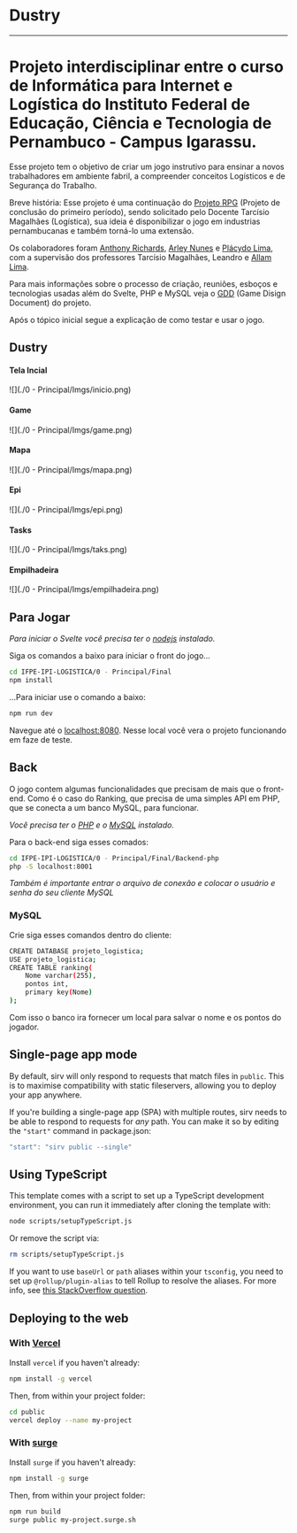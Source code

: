 # Dustry

---

# Projeto interdisciplinar entre o curso de Informática para Internet e Logística do Instituto Federal de Educação, Ciência e Tecnologia de Pernambuco - Campus Igarassu.

Esse projeto tem o objetivo de criar um jogo instrutivo para ensinar a novos trabalhadores em ambiente fabril, a compreender conceitos Logísticos e de Segurança do Trabalho.

Breve história: Esse projeto é uma continuação do [Projeto RPG](https://github.com/pl4cydo/IFPE-projeto-svelte--RPG) (Projeto de conclusão do primeiro período), sendo solicitado pelo Docente Tarcísio Magalhães (Logística), sua ideia é disponibilizar o jogo em industrias pernambucanas e também torná-lo uma extensão.

Os colaboradores foram [Anthony Richards](https://github.com/aR1ch4rdz), [Arley Nunes](https://github.com/Arluzss) e [Plácydo Lima](https://github.com/pl4cydo), com a supervisão dos professores Tarcísio Magalhães, Leandro e [Allam Lima](https://github.com/allan-diego).

Para mais informações sobre o processo de criação, reuniões, esboços e tecnologias usadas além do Svelte, PHP e MySQL veja o [GDD](./Documentacao/GDD-Dustry.pdf) (Game Disign Document) do projeto.

Após o tópico inicial segue a explicação de como testar e usar o jogo.

## Dustry
#### Tela Incial
![](./0 - Principal/Imgs/inicio.png)

#### Game
![](./0 - Principal/Imgs/game.png)

#### Mapa
![](./0 - Principal/Imgs/mapa.png)

#### Epi
![](./0 - Principal/Imgs/epi.png)


#### Tasks
![](./0 - Principal/Imgs/taks.png)

#### Empilhadeira
![](./0 - Principal/Imgs/empilhadeira.png)



## Para Jogar
*Para iniciar o Svelte você precisa ter o [nodejs](https://nodejs.org/en/) instalado.*

Siga os comandos a baixo para iniciar o front do jogo...

```bash
cd IFPE-IPI-LOGISTICA/0 - Principal/Final
npm install
```

...Para iniciar use o comando a baixo:

```bash
npm run dev
```

Navegue até o  [localhost:8080](http://localhost:8080). Nesse local você vera o projeto funcionando em faze de teste.

## Back
O jogo contem algumas funcionalidades que precisam de mais que o front-end. Como é o caso do Ranking, que precisa de uma simples API em PHP, que se conecta a um banco MySQL, para funcionar.

*Você precisa ter o [PHP](https://www.php.net/downloads.php) e o [MySQL](https://www.mysql.com/downloads/) instalado.*

Para o back-end siga esses comados:

```bash
cd IFPE-IPI-LOGISTICA/0 - Principal/Final/Backend-php
php -S localhost:8001
```

*Também é importante entrar o arquivo de conexão e colocar o usuário e senha do seu cliente MySQL*

### MySQL
Crie siga esses comandos dentro do cliente:
```bash	
CREATE DATABASE projeto_logistica;
USE projeto_logistica;
CREATE TABLE ranking(
	Nome varchar(255),
	pontos int,
	primary key(Nome)
);
```
Com isso o banco ira fornecer um local para salvar o nome e os pontos do jogador.

## Single-page app mode

By default, sirv will only respond to requests that match files in `public`. This is to maximise compatibility with static fileservers, allowing you to deploy your app anywhere.

If you're building a single-page app (SPA) with multiple routes, sirv needs to be able to respond to requests for *any* path. You can make it so by editing the `"start"` command in package.json:

```js
"start": "sirv public --single"
```

## Using TypeScript

This template comes with a script to set up a TypeScript development environment, you can run it immediately after cloning the template with:

```bash
node scripts/setupTypeScript.js
```

Or remove the script via:

```bash
rm scripts/setupTypeScript.js
```

If you want to use `baseUrl` or `path` aliases within your `tsconfig`, you need to set up `@rollup/plugin-alias` to tell Rollup to resolve the aliases. For more info, see [this StackOverflow question](https://stackoverflow.com/questions/63427935/setup-tsconfig-path-in-svelte).

## Deploying to the web

### With [Vercel](https://vercel.com)

Install `vercel` if you haven't already:

```bash
npm install -g vercel
```

Then, from within your project folder:

```bash
cd public
vercel deploy --name my-project
```

### With [surge](https://surge.sh/)

Install `surge` if you haven't already:

```bash
npm install -g surge
```

Then, from within your project folder:

```bash
npm run build
surge public my-project.surge.sh
```
